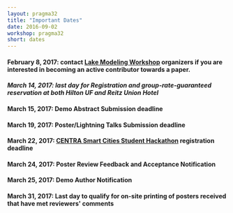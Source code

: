 ```yaml
---
layout: pragma32
title: "Important Dates"
date: 2016-09-02
workshop: pragma32
short: dates
---
```


#### February 8, 2017: contact [Lake Modeling Workshop](http://www.pragma-grid.net/pragma32-lake-workshop/) organizers if you are interested in becoming an active contributor towards a paper.

#### *March 14, 2017: last day for Registration and group-rate-guaranteed reservation at both Hilton UF and Reitz Union Hotel*

#### March 15, 2017: Demo Abstract Submission deadline

#### March 19, 2017: Poster/Lightning Talks Submission deadline

#### March 22, 2017: [CENTRA Smart Cities Student Hackathon](http://www.globalcentra.org/hackathon2017) registration deadline

#### March 24, 2017: Poster Review Feedback and Acceptance Notification

#### March 25, 2017: Demo Author Notification

#### March 31, 2017: Last day to qualify for on-site printing of posters received that have met reviewers' comments
